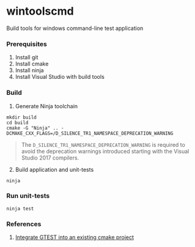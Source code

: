 # wintoolscmd
Build tools for windows command-line test application

### Prerequisites
1. Install git
2. Install cmake
3. Install ninja
4. Install Visual Studio with build tools

### Build
1. Generate Ninja toolchain
```
mkdir build
cd build
cmake -G "Ninja" .. -DCMAKE_CXX_FLAGS=/D_SILENCE_TR1_NAMESPACE_DEPRECATION_WARNING
```
> The `D_SILENCE_TR1_NAMESPACE_DEPRECATION_WARNING` is required to avoid the deprecation warnings introduced starting with the Visual Studio 2017 compilers.
2. Build application and unit-tests

`ninja`

### Run unit-tests
`ninja test`

### References
1. [Integrate GTEST into an existing cmake project](https://github.com/ttroy50/cmake-examples/tree/master/05-unit-testing/google-test-download)
